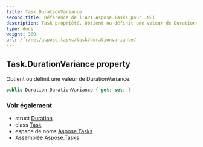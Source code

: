 ```yaml
---
title: Task.DurationVariance
second_title: Référence de l'API Aspose.Tasks pour .NET
description: Task propriété. Obtient ou définit une valeur de DurationVariance.
type: docs
weight: 360
url: /fr/net/aspose.tasks/task/durationvariance/
---
```

## Task.DurationVariance property

Obtient ou définit une valeur de DurationVariance.

```csharp
public Duration DurationVariance { get; set; }
```

### Voir également

* struct [Duration](../../duration/)
* class [Task](../)
* espace de noms [Aspose.Tasks](../../task/)
* Assemblée [Aspose.Tasks](../../../)



